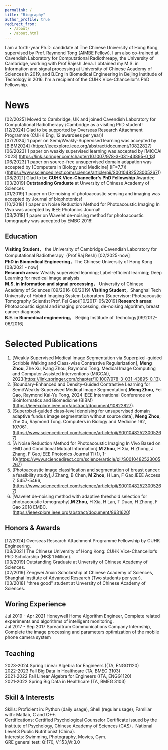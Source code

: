 ```yaml
---
permalink: /
title: "Biography"
author_profile: true
redirect_from: 
  - /about/
  - /about.html
---
```


I am a forth-year Ph.D. candidate at The Chinese University of Hong Kong, supervised by Prof. Raymond Tong (AIMBE Fellow). I am also co-trained at Cavendish Laboratory for Computational Radiothreapy, the University of Cambridge, working with Prof.Rajesh Jena. I obtained my M.S. in Information and signal processing at University of Chinese Academy of Sciences in 2019, and B.Eng in Biomedical Engineering in Beijing Institude of Techology in 2016. I'm a recipient of the CUHK Vice-Chancellor's PhD Fellowship.

News
======
[02/2025] Moved to Cambridge, UK and joined Cavendish Laboratory for Computational Radiotherapy /Cambridge as a visiting PhD student!  
[12/2024] Glad to be supported by Overseas Research Attachment Programme (CUHK Eng, 12 awardees per year)!  
[07/2024] 1 paper on Semi/Weakly-Supervised learning was accepted by [BIBM2024]  (https://ieeexplore.ieee.org/abstract/document/10822827)
[06/2023] 1 paper on weakly supervised learning was accepted by [MICCAI 2023] (https://link.springer.com/chapter/10.1007/978-3-031-43895-0_13) 
[06/2023] 1 paper on source-free unsupervised domain adapation was accepted by [Computers in Biology and Medicine] (IF=7.7)!  ((https://www.sciencedirect.com/science/article/pii/S0010482523005267))
[08/2021] Glad to be **CUHK Vice-Chancellor's PhD Fellowship** Awardee  
[03/2019] **Outstanding Graduate** at Unversity of Chinese Academy of Sciences  
[01/2019] 1 paper on De‐noising of photoacoustic sensing and imaging was accepted by Journal of biophotonics!  
[10/2018] 1 paper on Noise Reduction Method for Photoacoustic Imaging In Vivo was accepted by IEEE Photonics Journal!  
[03/2018] 1 paper on Wavelet de-noising method for photoacoustic tomography was accepted by EMBC 2018!

Education
------
**Visiting Student**， the University of Cambridge Cavendish Laboratory for Computational Radiotherapy（Prof.Raj Resh) [02/2025-now]  
**PhD in Biomedical Engineering**，The Chinese University of Hong Kong [08/2021 - now]  
**Research areas**: Weakly supervised learning; Label-efficient learning; Deep Learning for medical image analysis  
**M.S. in Information and signal processing**， University of Chinese Academy of Sciences [09/2016-06/2019] 
**Visiting Student**，Shanghai Tech University of Hybird Imaging System Laboratory (Supervisor: Photoacoustic Tomography Scientist Prof. Fei Gao)[10/2017-05/2019]
**Research areas**: Photoacoustic signal and imaging processing, de-noising algorithm, breast cancer diagnosis  
**B.E. in Biomedical engineering**， Beijing Institude of Techology[09/2012-06/2016]

Selected Publications
======

1. [Weakly Supervised Medical Image Segmentation via Superpixel-guided Scribble Walking and Class-wise Contrastive Regularization], **Meng Zhou**, Zhe Xu, Kang Zhou, Raymond Tong. Medical Image Computing and Computer Assisted Interventions (MICCAI), 2023(https://link.springer.com/chapter/10.1007/978-3-031-43895-0_13).  
2. [Boundary-Enhanced and Density-Guided Contrastive Learning for Semi/Weakly-Supervised Medical Image Segmentation],**Meng Zhou**, Fei Gao, Raymond Kai-Yu Tong, 2024 IEEE International Conference on Bioinformatics and Biomedicine (BIBM)(https://ieeexplore.ieee.org/abstract/document/10822827).  
3. [Superpixel-guided class-level denoising for unsupervised domain adaptive fundus image segmentation without source data], **Meng Zhou**, Zhe Xu, Raymond Tong. Computers in Biology and Medicine 162, 107061.(https://www.sciencedirect.com/science/article/pii/S0010482523005267)  
4. [A Noise Reduction Method for Photoacoustic Imaging In Vivo Based on EMD and Conditional Mutual Information],**M Zhou**, H Xia, H Zhong, J Zhang, F Gao,IEEE Photonics Journal 11 (1), 1-10(https://www.sciencedirect.com/science/article/pii/S0010482523005267)  
5. [Photoacoustic image classification and segmentation of breast cancer: a feasibility study],J Zhang, B Chen, **M Zhou**, H Lan, F Gao,IEEE Access 7, 5457-5466, (https://www.sciencedirect.com/science/article/pii/S0010482523005267)  
6. [Wavelet de-noising method with adaptive threshold selection for photoacoustic tomography],**M Zhou**, H Xia, H Lan, T Duan, H Zhong, F Gao
2018 EMBC.(https://ieeexplore.ieee.org/abstract/document/8631620)


Honors & Awards
------
[12/2024] Overseas Research Attachment Programme Fellowship by CUHK Engineering.  
[08/2021] The Chinese University of Hong Kong: CUHK Vice-Chancellor’s PhD Scholarship (HK$ 1 Million).  
[03/2019] Outstanding Graduate at Unversity of Chinese Academy of Sciences.  
[02/2019] Zengwei Anxin Scholarship at Chinese Academy of Sciences, Shanghai Institute of Advanced Research (Two students per year).  
[03/2018] "three good" student at Unversity of Chinese Academy of Sciences.  

Woring Experience
------
Jul 2019 - Apr 2021 Honeywell Home Algorithm Engineer, Complete related experiments and algorithms of intelligent monitoring.  
Jul 2017 - Sep 2017 Spreadtrum Communications Campany Internship, Complete the image processing and parameters optimization of the mobile phone camera system

Teaching
------
2023-2024 Spring Linear Algebra for Engineers ((TA, ENGG1120)  
2022-2023	Fall	Big Data in Healthcare (TA, BMEG 3103)  
2021-2022 Fall  Linear Algebra for Engineers ((TA, ENGG1120)  
2021-2022	Spring	Big Data in Healthcare (TA, BMEG 3103)  

Skill & Interests
------
Skills: Proficient in: Python (daily usage), Shell (regular usage), Familiar with: Matlab, C and C++.  
Certifications: Certified Psychological Counselor Certificate issued by the Institute of Psychology, Chinese Academy of Sciences (CAS)，National Level 3 Public Nutritionist (China).  
Interests: Swimming, Photography, Movies, Gym.     
GRE general test: Q:170, V:153,W:3.0  


